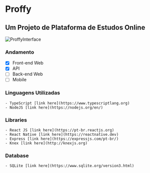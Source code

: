# Proffy
## Um Projeto de Plataforma de Estudos Online
![ProffyInterface](https://user-images.githubusercontent.com/62616463/89365906-06801e00-d6ac-11ea-8f7e-b3d369acd26e.png)

### Andamento
- [x] Front-end Web
- [x] API
- [ ] Back-end Web
- [ ] Mobile

### Linguagens Utilizadas
```
- TypeScript [link here](https://www.typescriptlang.org)
- NodeJS [link here](https://nodejs.org/en/)
```
### Libraries
```
- React JS [link here](https://pt-br.reactjs.org)
- React Native [link here](https://reactnative.dev)
- Express [link here](https://expressjs.com/pt-br/)
- Knex [link here](http://knexjs.org)
```
### Database
```
- SQLite [link here](https://www.sqlite.org/version3.html)
```
